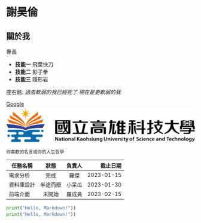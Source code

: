 # 謝昊倫

## 關於我

專長
* **技能一** 飛葉快刀
* **技能二** 影子拳
* **技能三** 隱形岩


座右銘: *過去軟弱的我已經死了 現在是更軟弱的我*

[Google](http://www.google.com)
![google](nkust.png)

```你喜歡的名言或你的人生哲學```

| 任務名稱 | 狀態 | 負責人 | 截止日期 | 
|---|:---:|:---:|---:| 
| 需求分析 | 完成 | 羅傑 | 2023-01-15 | 
| 資料庫設計 | 半途而廢 | 小呆瓜 | 2023-01-30 | 
| 前端介面 | 未開始 | 羅成員 | 2023-02-15 |
```python
print("Hello, Markdown!"))
print("Hello, Markdown!"))
```
